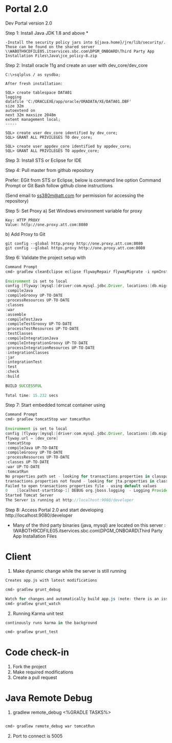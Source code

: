 Portal 2.0
==========

Dev Portal version 2.0

Step 1: Install Java JDK 1.8 and above *

    -Install the security policy jars into ${java.home}/jre/lib/security/. 
    Those can be found on the shared server 
    \\WABOTH9CDFILE05.itservices.sbc.com\DPGM_ONBOARD\Third Party App Installation Files\Java\jce_policy-8.zip

Step 2: Install oracle 11g and create an user with dev_core/dev_core

```
C:\>sqlplus / as sysdba;

After fresh installation:

SQL> create tablespace DATA01
logging
datafile 'C:/ORACLEXE/app/oracle/ORADATA/XE/DATA01.DBF'
size 32m
autoextend on
next 32m maxsize 2048m
extent management local;
-----

SQL> create user dev_core identified by dev_core;
SQL> GRANT ALL PRIVILEGES TO dev_core;

SQL> create user appdev_core identified by appdev_core;
SQL> GRANT ALL PRIVILEGES TO appdev_core;
```

Step 3: Install STS or Eclipse for IDE

Step 4: Pull master from github repository

Prefer: EGit from STS or Eclipse, below is command line option
Command Prompt or Git Bash
follow github clone instructions

(Send email to ss380m@att.com for permission for accessing the repository)

Step 5: Set Proxy
a) Set Windows environment variable for proxy
```
Key: HTTP_PROXY
Value: http://one.proxy.att.com:8080
```

b) Add Proxy to Git
```
git config --global http.proxy http://one.proxy.att.com:8080
git config --global https.proxy http://one.proxy.att.com:8080
```

Step 6: Validate the project setup with
``` gradle
Command Prompt
cmd> gradlew cleanEclipse eclipse flywayRepair flywayMigrate -i npmInstall build
 
Environment is set to local
config [flyway:[mysql:[driver:com.mysql.jdbc.Driver, locations:[db.migration.mysql], password:dev_core, schemas:[dev_core], url:jdbc:mysql://localhost:3306, user:dev_core, version:1.0], oracle:[driver:oracle.jdbc.driver.OracleDriver, locations:[db/migration/oracle], password:dev_core, schemas:[dev_core], url:jdbc:oracle:thin:@localhost:1521:XE, user:dev_core, version:1.0]]]
:compileJava
:compileGroovy UP-TO-DATE
:processResources UP-TO-DATE
:classes
:war
:assemble
:compileTestJava
:compileTestGroovy UP-TO-DATE
:processTestResources UP-TO-DATE
:testClasses
:compileIntegrationJava
:compileIntegrationGroovy UP-TO-DATE
:processIntegrationResources UP-TO-DATE
:integrationClasses
:jar
:integrationTest
:test
:check
:build
 
BUILD SUCCESSFUL
 
Total time: 15.232 secs
```

Step 7: Start embedded tomcat container using
``` gradle
Command Prompt
cmd> gradlew tomcatStop war tomcatRun
 
Environment is set to local
config [flyway:[mysql:[driver:com.mysql.jdbc.Driver, locations:[db.migration.mysql], password:dev_core, schemas:[dev_core], url:jdbc:mysql://localhost:3306, user:dev_core, version:1.0], oracle:[driver:oracle.jdbc.driver.OracleDriver, locations:[db/migration/oracle], password:dev_core, schemas:[dev_core], url:jdbc:oracle:thin:@localhost:1521:XE, user:dev_core, version:1.0]]]
flyway.url = [dev_core]
:tomcatStop
:compileJava UP-TO-DATE
:compileGroovy UP-TO-DATE
:processResources UP-TO-DATE
:classes UP-TO-DATE
:war UP-TO-DATE
:tomcatRun
No properties path set - looking for transactions.properties in classpath...
transactions.properties not found - looking for jta.properties in classpath...
Failed to open transactions properties file - using default values
0    [localhost-startStop-1] DEBUG org.jboss.logging  - Logging Provider: org.jboss.logging.Log4jLoggerProvider
Started Tomcat Server
The Server is running at http://localhost:9080/developer
```

Step 8: Access Portal 2.0 and start developing http://localhost:9080/developer

* Many of the third party binaries (java, mysql) are located on this server :  \\WABOTH9CDFILE05.itservices.sbc.com\DPGM_ONBOARD\Third Party App Installation Files


Client
==========

1. Make dynamic change while the server is still running

``` gradle
Creates app.js with latest modifications

cmd> gradlew grunt_debug

Watch for changes and automatically build app.js (note: there is an issue watch doesn't start watching until HTML template file is touched)
cmd> gradlew grunt_watch

```

2. Running Karma unit test
```gradle
continously runs karma in the background

cmd> gradlew grunt_test
```

Code check-in
=============

1. Fork the project
2. Make required modifications
3. Create a pull request 

Java Remote Debug
=================
1. gradlew remote_debug <%GRADLE TASKS%>

```gradle

cmd> gradlew remote_debug war tomcatRun
```
2. Port to connect is 5005 